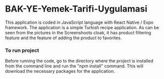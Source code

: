 # BAK-YE-Yemek-Tarifi-Uygulamasi
This application is coded in JavaScript language with React Native / Expo framework. The application is a simple Turkish recipe application. As can be seen from the pictures in the Screenshoots cloak, it has product filtering feature and the feature of adding the product to favorites.

### To run project
Before running the code, go to the directory where the project is installed from the command line and run the "npm install" command. This will download the necessary packages for the application.


